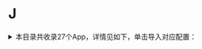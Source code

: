 # J
<details>
<summary>
本目录共收录27个App，详情见如下，单击导入对应配置：
</summary>

- [JavDB](https://quantumult.app/x/open-app/add-resource?remote-resource=%7B%22filter_remote%22%3A%20%5B%22https%3A%2F%2Fraw.githubusercontent.com%2Fzirawell%2FR-Store%2Fmain%2FRule%2FQuanX%2FAdblock%2FApp%2FJ%2FJavDB%2Ffilter%2Fjavdb.list%2C%20tag%3DJavDB%22%5D%2C%22rewrite_remote%22%3A%20%5B%22https%3A%2F%2Fraw.githubusercontent.com%2Fzirawell%2FR-Store%2Fmain%2FRule%2FQuanX%2FAdblock%2FApp%2FJ%2FJavDB%2Frewrite%2Fjavdb.conf%2C%20tag%3DJavDB%22%5D%7D)
- [交管12123](https://quantumult.app/x/open-app/add-resource?remote-resource=%7B%22rewrite_remote%22%3A%20%5B%22https%3A%2F%2Fraw.githubusercontent.com%2Fzirawell%2FR-Store%2Fmain%2FRule%2FQuanX%2FAdblock%2FApp%2FJ%2F%E4%BA%A4%E7%AE%A112123%2Frewrite%2F12123.conf%2C%20tag%3D%E4%BA%A4%E7%AE%A112123%22%5D%7D)
- [交通银行](https://quantumult.app/x/open-app/add-resource?remote-resource=%7B%22rewrite_remote%22%3A%20%5B%22https%3A%2F%2Fraw.githubusercontent.com%2Fzirawell%2FR-Store%2Fmain%2FRule%2FQuanX%2FAdblock%2FApp%2FJ%2F%E4%BA%A4%E9%80%9A%E9%93%B6%E8%A1%8C%2Frewrite%2Fbankcomm.conf%2C%20tag%3D%E4%BA%A4%E9%80%9A%E9%93%B6%E8%A1%8C%22%5D%7D)
- [京东](https://quantumult.app/x/open-app/add-resource?remote-resource=%7B%22filter_remote%22%3A%20%5B%22https%3A%2F%2Fraw.githubusercontent.com%2Fzirawell%2FR-Store%2Fmain%2FRule%2FQuanX%2FAdblock%2FApp%2FJ%2F%E4%BA%AC%E4%B8%9C%2Ffilter%2Fjd.list%2C%20tag%3D%E4%BA%AC%E4%B8%9C%22%5D%2C%22rewrite_remote%22%3A%20%5B%22https%3A%2F%2Fraw.githubusercontent.com%2Fzirawell%2FR-Store%2Fmain%2FRule%2FQuanX%2FAdblock%2FApp%2FJ%2F%E4%BA%AC%E4%B8%9C%2Frewrite%2Fjd.conf%2C%20tag%3D%E4%BA%AC%E4%B8%9C%22%5D%7D)
- [京东云无线宝](https://quantumult.app/x/open-app/add-resource?remote-resource=%7B%22rewrite_remote%22%3A%20%5B%22https%3A%2F%2Fraw.githubusercontent.com%2Fzirawell%2FR-Store%2Fmain%2FRule%2FQuanX%2FAdblock%2FApp%2FJ%2F%E4%BA%AC%E4%B8%9C%E4%BA%91%E6%97%A0%E7%BA%BF%E5%AE%9D%2Frewrite%2Fjdcloud.conf%2C%20tag%3D%E4%BA%AC%E4%B8%9C%E4%BA%91%E6%97%A0%E7%BA%BF%E5%AE%9D%22%5D%7D)
- [京东极速版](https://quantumult.app/x/open-app/add-resource?remote-resource=%7B%22rewrite_remote%22%3A%20%5B%22https%3A%2F%2Fraw.githubusercontent.com%2Fzirawell%2FR-Store%2Fmain%2FRule%2FQuanX%2FAdblock%2FApp%2FJ%2F%E4%BA%AC%E4%B8%9C%E6%9E%81%E9%80%9F%E7%89%88%2Frewrite%2Fjdlite.conf%2C%20tag%3D%E4%BA%AC%E4%B8%9C%E6%9E%81%E9%80%9F%E7%89%88%22%5D%7D)
- [京东读书](https://quantumult.app/x/open-app/add-resource?remote-resource=%7B%22rewrite_remote%22%3A%20%5B%22https%3A%2F%2Fraw.githubusercontent.com%2Fzirawell%2FR-Store%2Fmain%2FRule%2FQuanX%2FAdblock%2FApp%2FJ%2F%E4%BA%AC%E4%B8%9C%E8%AF%BB%E4%B9%A6%2Frewrite%2Fjdread.conf%2C%20tag%3D%E4%BA%AC%E4%B8%9C%E8%AF%BB%E4%B9%A6%22%5D%7D)
- [京东金融](https://quantumult.app/x/open-app/add-resource?remote-resource=%7B%22rewrite_remote%22%3A%20%5B%22https%3A%2F%2Fraw.githubusercontent.com%2Fzirawell%2FR-Store%2Fmain%2FRule%2FQuanX%2FAdblock%2FApp%2FJ%2F%E4%BA%AC%E4%B8%9C%E9%87%91%E8%9E%8D%2Frewrite%2Fjdjr.conf%2C%20tag%3D%E4%BA%AC%E4%B8%9C%E9%87%91%E8%9E%8D%22%5D%7D)
- [京喜](https://quantumult.app/x/open-app/add-resource?remote-resource=%7B%22rewrite_remote%22%3A%20%5B%22https%3A%2F%2Fraw.githubusercontent.com%2Fzirawell%2FR-Store%2Fmain%2FRule%2FQuanX%2FAdblock%2FApp%2FJ%2F%E4%BA%AC%E5%96%9C%2Frewrite%2Fjx.conf%2C%20tag%3D%E4%BA%AC%E5%96%9C%22%5D%7D)
- [今日头条](https://quantumult.app/x/open-app/add-resource?remote-resource=%7B%22filter_remote%22%3A%20%5B%22https%3A%2F%2Fraw.githubusercontent.com%2Fzirawell%2FR-Store%2Fmain%2FRule%2FQuanX%2FAdblock%2FApp%2FJ%2F%E4%BB%8A%E6%97%A5%E5%A4%B4%E6%9D%A1%2Ffilter%2Ftoutiao.list%2C%20tag%3D%E4%BB%8A%E6%97%A5%E5%A4%B4%E6%9D%A1%22%5D%2C%22rewrite_remote%22%3A%20%5B%22https%3A%2F%2Fraw.githubusercontent.com%2Fzirawell%2FR-Store%2Fmain%2FRule%2FQuanX%2FAdblock%2FApp%2FJ%2F%E4%BB%8A%E6%97%A5%E5%A4%B4%E6%9D%A1%2Frewrite%2Ftoutiao.conf%2C%20tag%3D%E4%BB%8A%E6%97%A5%E5%A4%B4%E6%9D%A1%22%5D%7D)
- [今日水印相机](https://quantumult.app/x/open-app/add-resource?remote-resource=%7B%22rewrite_remote%22%3A%20%5B%22https%3A%2F%2Fraw.githubusercontent.com%2Fzirawell%2FR-Store%2Fmain%2FRule%2FQuanX%2FAdblock%2FApp%2FJ%2F%E4%BB%8A%E6%97%A5%E6%B0%B4%E5%8D%B0%E7%9B%B8%E6%9C%BA%2Frewrite%2Fsogaha.conf%2C%20tag%3D%E4%BB%8A%E6%97%A5%E6%B0%B4%E5%8D%B0%E7%9B%B8%E6%9C%BA%22%5D%7D)
- [加油广东](https://quantumult.app/x/open-app/add-resource?remote-resource=%7B%22rewrite_remote%22%3A%20%5B%22https%3A%2F%2Fraw.githubusercontent.com%2Fzirawell%2FR-Store%2Fmain%2FRule%2FQuanX%2FAdblock%2FApp%2FJ%2F%E5%8A%A0%E6%B2%B9%E5%B9%BF%E4%B8%9C%2Frewrite%2Fgdoil.conf%2C%20tag%3D%E5%8A%A0%E6%B2%B9%E5%B9%BF%E4%B8%9C%22%5D%7D)
- [吉林银行](https://quantumult.app/x/open-app/add-resource?remote-resource=%7B%22rewrite_remote%22%3A%20%5B%22https%3A%2F%2Fraw.githubusercontent.com%2Fzirawell%2FR-Store%2Fmain%2FRule%2FQuanX%2FAdblock%2FApp%2FJ%2F%E5%90%89%E6%9E%97%E9%93%B6%E8%A1%8C%2Frewrite%2Fjlbank.conf%2C%20tag%3D%E5%90%89%E6%9E%97%E9%93%B6%E8%A1%8C%22%5D%7D)
- [吉祥航空](https://quantumult.app/x/open-app/add-resource?remote-resource=%7B%22rewrite_remote%22%3A%20%5B%22https%3A%2F%2Fraw.githubusercontent.com%2Fzirawell%2FR-Store%2Fmain%2FRule%2FQuanX%2FAdblock%2FApp%2FJ%2F%E5%90%89%E7%A5%A5%E8%88%AA%E7%A9%BA%2Frewrite%2Fjuneyaoair.conf%2C%20tag%3D%E5%90%89%E7%A5%A5%E8%88%AA%E7%A9%BA%22%5D%7D)
- [建行生活](https://quantumult.app/x/open-app/add-resource?remote-resource=%7B%22rewrite_remote%22%3A%20%5B%22https%3A%2F%2Fraw.githubusercontent.com%2Fzirawell%2FR-Store%2Fmain%2FRule%2FQuanX%2FAdblock%2FApp%2FJ%2F%E5%BB%BA%E8%A1%8C%E7%94%9F%E6%B4%BB%2Frewrite%2Fccblife.conf%2C%20tag%3D%E5%BB%BA%E8%A1%8C%E7%94%9F%E6%B4%BB%22%5D%7D)
- [捷停车](https://quantumult.app/x/open-app/add-resource?remote-resource=%7B%22rewrite_remote%22%3A%20%5B%22https%3A%2F%2Fraw.githubusercontent.com%2Fzirawell%2FR-Store%2Fmain%2FRule%2FQuanX%2FAdblock%2FApp%2FJ%2F%E6%8D%B7%E5%81%9C%E8%BD%A6%2Frewrite%2Fjparking.conf%2C%20tag%3D%E6%8D%B7%E5%81%9C%E8%BD%A6%22%5D%7D)
- [机核](https://quantumult.app/x/open-app/add-resource?remote-resource=%7B%22rewrite_remote%22%3A%20%5B%22https%3A%2F%2Fraw.githubusercontent.com%2Fzirawell%2FR-Store%2Fmain%2FRule%2FQuanX%2FAdblock%2FApp%2FJ%2F%E6%9C%BA%E6%A0%B8%2Frewrite%2Fgcores.conf%2C%20tag%3D%E6%9C%BA%E6%A0%B8%22%5D%7D)
- [极简汇率](https://quantumult.app/x/open-app/add-resource?remote-resource=%7B%22rewrite_remote%22%3A%20%5B%22https%3A%2F%2Fraw.githubusercontent.com%2Fzirawell%2FR-Store%2Fmain%2FRule%2FQuanX%2FAdblock%2FApp%2FJ%2F%E6%9E%81%E7%AE%80%E6%B1%87%E7%8E%87%2Frewrite%2Ftratao.conf%2C%20tag%3D%E6%9E%81%E7%AE%80%E6%B1%87%E7%8E%87%22%5D%7D)
- [界面新闻](https://quantumult.app/x/open-app/add-resource?remote-resource=%7B%22rewrite_remote%22%3A%20%5B%22https%3A%2F%2Fraw.githubusercontent.com%2Fzirawell%2FR-Store%2Fmain%2FRule%2FQuanX%2FAdblock%2FApp%2FJ%2F%E7%95%8C%E9%9D%A2%E6%96%B0%E9%97%BB%2Frewrite%2Fjiemian.conf%2C%20tag%3D%E7%95%8C%E9%9D%A2%E6%96%B0%E9%97%BB%22%5D%7D)
- [简讯](https://quantumult.app/x/open-app/add-resource?remote-resource=%7B%22rewrite_remote%22%3A%20%5B%22https%3A%2F%2Fraw.githubusercontent.com%2Fzirawell%2FR-Store%2Fmain%2FRule%2FQuanX%2FAdblock%2FApp%2FJ%2F%E7%AE%80%E8%AE%AF%2Frewrite%2Ftipsoon.conf%2C%20tag%3D%E7%AE%80%E8%AE%AF%22%5D%7D)
- [金十数据](https://quantumult.app/x/open-app/add-resource?remote-resource=%7B%22rewrite_remote%22%3A%20%5B%22https%3A%2F%2Fraw.githubusercontent.com%2Fzirawell%2FR-Store%2Fmain%2FRule%2FQuanX%2FAdblock%2FApp%2FJ%2F%E9%87%91%E5%8D%81%E6%95%B0%E6%8D%AE%2Frewrite%2Fjin10.conf%2C%20tag%3D%E9%87%91%E5%8D%81%E6%95%B0%E6%8D%AE%22%5D%7D)
- [金山词霸](https://quantumult.app/x/open-app/add-resource?remote-resource=%7B%22filter_remote%22%3A%20%5B%22https%3A%2F%2Fraw.githubusercontent.com%2Fzirawell%2FR-Store%2Fmain%2FRule%2FQuanX%2FAdblock%2FApp%2FJ%2F%E9%87%91%E5%B1%B1%E8%AF%8D%E9%9C%B8%2Ffilter%2Ficiba.list%2C%20tag%3D%E9%87%91%E5%B1%B1%E8%AF%8D%E9%9C%B8%22%5D%2C%22rewrite_remote%22%3A%20%5B%22https%3A%2F%2Fraw.githubusercontent.com%2Fzirawell%2FR-Store%2Fmain%2FRule%2FQuanX%2FAdblock%2FApp%2FJ%2F%E9%87%91%E5%B1%B1%E8%AF%8D%E9%9C%B8%2Frewrite%2Ficiba.conf%2C%20tag%3D%E9%87%91%E5%B1%B1%E8%AF%8D%E9%9C%B8%22%5D%7D)
- [金色财经](https://quantumult.app/x/open-app/add-resource?remote-resource=%7B%22rewrite_remote%22%3A%20%5B%22https%3A%2F%2Fraw.githubusercontent.com%2Fzirawell%2FR-Store%2Fmain%2FRule%2FQuanX%2FAdblock%2FApp%2FJ%2F%E9%87%91%E8%89%B2%E8%B4%A2%E7%BB%8F%2Frewrite%2Fjinse.conf%2C%20tag%3D%E9%87%91%E8%89%B2%E8%B4%A2%E7%BB%8F%22%5D%7D)
- [锦江酒店](https://quantumult.app/x/open-app/add-resource?remote-resource=%7B%22rewrite_remote%22%3A%20%5B%22https%3A%2F%2Fraw.githubusercontent.com%2Fzirawell%2FR-Store%2Fmain%2FRule%2FQuanX%2FAdblock%2FApp%2FJ%2F%E9%94%A6%E6%B1%9F%E9%85%92%E5%BA%97%2Frewrite%2Fjinjiang.conf%2C%20tag%3D%E9%94%A6%E6%B1%9F%E9%85%92%E5%BA%97%22%5D%7D)
- [韭研公社](https://quantumult.app/x/open-app/add-resource?remote-resource=%7B%22rewrite_remote%22%3A%20%5B%22https%3A%2F%2Fraw.githubusercontent.com%2Fzirawell%2FR-Store%2Fmain%2FRule%2FQuanX%2FAdblock%2FApp%2FJ%2F%E9%9F%AD%E7%A0%94%E5%85%AC%E7%A4%BE%2Frewrite%2Fjygs.conf%2C%20tag%3D%E9%9F%AD%E7%A0%94%E5%85%AC%E7%A4%BE%22%5D%7D)
- [驾校一点通](https://quantumult.app/x/open-app/add-resource?remote-resource=%7B%22filter_remote%22%3A%20%5B%22https%3A%2F%2Fraw.githubusercontent.com%2Fzirawell%2FR-Store%2Fmain%2FRule%2FQuanX%2FAdblock%2FApp%2FJ%2F%E9%A9%BE%E6%A0%A1%E4%B8%80%E7%82%B9%E9%80%9A%2Ffilter%2Fjxedt.list%2C%20tag%3D%E9%A9%BE%E6%A0%A1%E4%B8%80%E7%82%B9%E9%80%9A%22%5D%2C%22rewrite_remote%22%3A%20%5B%22https%3A%2F%2Fraw.githubusercontent.com%2Fzirawell%2FR-Store%2Fmain%2FRule%2FQuanX%2FAdblock%2FApp%2FJ%2F%E9%A9%BE%E6%A0%A1%E4%B8%80%E7%82%B9%E9%80%9A%2Frewrite%2Fjxedt.conf%2C%20tag%3D%E9%A9%BE%E6%A0%A1%E4%B8%80%E7%82%B9%E9%80%9A%22%5D%7D)
- [驾考宝典](https://quantumult.app/x/open-app/add-resource?remote-resource=%7B%22rewrite_remote%22%3A%20%5B%22https%3A%2F%2Fraw.githubusercontent.com%2Fzirawell%2FR-Store%2Fmain%2FRule%2FQuanX%2FAdblock%2FApp%2FJ%2F%E9%A9%BE%E8%80%83%E5%AE%9D%E5%85%B8%2Frewrite%2Fkakamobi.conf%2C%20tag%3D%E9%A9%BE%E8%80%83%E5%AE%9D%E5%85%B8%22%5D%7D)

</details>